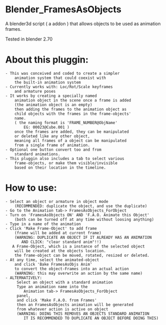 # Blender_FramesAsObjects
A blender3d script ( a addon ) that allows objects to be used as animation frames.

Tested in blender 2.70


# About this pluggin:
    - This was conceived and coded to create a simpler 
        animation system that could coexist with 
        the built-in animation system
    - Currently works with: Loc/Rot/Scale keyframes 
        and armature poses
    - It works by creating a specially named 
        animation object in the scene once a frame is added
        (the animation object is an empty)
        then adding the frames to the animation object as 
        child objects with the frames in the frame-objects'
        name.
        ( the naming format is 'FRAME_NUMBER@ObjName' 
            EG: 00023@Cube.001 )
        once the frames are added, they can be manipulated
        or deleted like any other object,
        meaning all frames of a object can be manipulated 
        from a single frame of animation. 
    - Optional one button convert too and from 
        standard animations.
    - This pluggin also includes a tab to select various 
        frame-objects, or make them visible/invisible 
        based on their location in the timeline. 
        
# How to use: 
    - Select an object or armature in object mode 
        (RECOMMENDED: duplicate the object, and use the duplicate)
    - Go to the Animation tab-> FramesAsObjects_ForObject
    - Turn on 'FramesAsObjects ON' AND 'F.A.O. Animate this Object'
        (both can be turned off at any time without loosing anything)
    - Type in a name of the animation
    - Click 'Make Frame-Object' to add frame
        (frame will be added at current frame)
        (WARNING: DUPLICATE AN OBJECT IF IT ALREADY HAS AN ANIMATION 
           AND CLICK: "clear standard anim"!!)
       A Frame-Object, which is a instance of the selected object
        will be created at the objects location.
        the frame-object can be moved, rotated, resized or deleted. 
    - At any time, select the animated-object
        and click 'Bake FramesAsObjs Anim'
        to convert the object-Frames into an actual action
        (WARNING: this may overwrite an action by the same name)
    - ALTERNATIVELY:
         Select an object with a standard animation
         Type an animation name into the 
            Animation tab-> FramesAsObjects_ForObject
         panel, 
         and click 'Make F.A.O. from Frames'
         then an FramesAsObjects animation will be generated
         from whatever action is active on object
         (WARNING: DOING THIS REMOVES AN OBJECTS STANDARD ANIMATION
            IT IS RECOMMENDED TO DUPLICATE AN OBJECT BEFORE DOING THIS)
